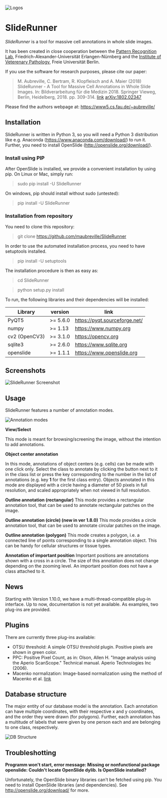 ![Logos](SlideRunner/doc/logoline.png)

# SlideRunner 

*SlideRunner* is a tool for massive cell annotations in whole slide images.

It has been created in close cooperation between the [Pattern Recognition Lab](https://www5.cs.fau.de), Friedrich-Alexander-Universität Erlangen-Nürnberg and the [Institute of Veterenary Pathology](http://www.vetmed.fu-berlin.de/einrichtungen/institute/we12/index.html), Freie Universität Berlin.

If you use the software for research purposes, please cite our paper:

> M. Aubreville, C. Bertram, R. Klopfleisch and A. Maier (2018) SlideRunner - A Tool for Massive Cell Annotations in Whole Slide Images. In: Bildverarbeitung für die Medizin 2018. Springer Vieweg, Berlin, Heidelberg, 2018. pp. 309-314. [link](https://www.springerprofessional.de/sliderunner/15478976) [arXiv:1802.02347](https://arxiv.org/abs/1802.02347) 


Please find the authors webpage at: https://www5.cs.fau.de/~aubreville/


## Installation

SlideRunner is written in Python 3, so you will need a Python 3 distribution like e.g. Anaconda (https://www.anaconda.com/download/) to run it. Further, you need to install
OpenSlide (http://openslide.org/download/).

### Install using PIP

After OpenSlide is installed, we provide a convenient installation by using pip. On Linux or Mac, simply run:

>sudo pip install -U SlideRunner

On windows, pip should install without sudo (untested):

>pip install -U SlideRunner

### Installation from repository

You need to clone this repository:

>git clone https://github.com/maubreville/SlideRunner

In order to use the automated installation process, you need to have setuptools installed.
>pip install -U setuptools

The installation procedure is then as easy as:
>cd SlideRunner

>python setup.py install

To run, the following libraries and their dependencies will be installed:

Library           | version           |  link             
------------------|-------------------|-------------------
PyQT5             | >= 5.6.0         | https://pyqt.sourceforge.net/
numpy             | >= 1.13           | https://www.numpy.org
cv2 (OpenCV3)     | >= 3.1.0          | https://opencv.org
sqlite3           | >= 2.6.0          | https://www.sqlite.org
openslide         | >= 1.1.1          | https://www.openslide.org

## Screenshots

![SlideRunner Screenshot](SlideRunner/doc/gui.png)

## Usage

SlideRunner features a number of annotation modes. 

![Annotation modes](SlideRunner/doc/annotations.png)

**View/Select**

This mode is meant for browsing/screening the image, without the intention to add annotations.

**Object center annotation**

In this mode, annotations of object centers (e.g. cells) can be made with one click only. Select the class to annotate by clicking the button next to it in the class list or press 
the key corresponding to the number in the list of annotations (e.g. key **1** for the first class entry). Objects annotated in this mode are displayed with a circle having a diameter of 50 pixels in full resolution, and scaled appropriately when not viewed in full resolution.

**Outline annotation (rectangular)**
This mode provides a rectangular annotation tool, that can be used to annotate rectangular patches on the image.

**Outline annotation (circle) (new in ver 1.8.0)**
This mode provides a circle annotation tool, that can be used to annotate circular patches on the image.

**Outline annotation (polygon)**
This mode creates a polygon, i.e. a connected line of points corresponding to a single annotation object. This can be handy for cellular structures or tissue types.

**Annotation of important position**
Important positions are annotations shown with a cross in a circle. The size of this annotation does not change depending on the zooming level. An important position does not
have a class attached to it.

## News

Starting with Version 1.10.0, we have a multi-thread-compatible plug-in interface. Up to now, documentation is not yet available. As examples, two plug-ins are provided. 

## Plugins

There are currently three plug-ins available:

- OTSU threshold: A simple OTSU threshold plugin. Positive pixels are shown in green color.
- PPC: Positive Pixel Count, as in: Olson, Allen H. "Image analysis using the Aperio ScanScope." Technical manual. Aperio Technologies Inc (2006).
- Macenko normalization: Image-based normalization using the method of Macenko et al. [link](https://ieeexplore.ieee.org/document/5193250/)

## Database structure

The major entity of our database model is the annotation. Each annotation can have multiple coordinates, with their respective x and y coordinates, and the order they were drawn (for polygons). Further, each annotation has a multitude of labels that were given by one person each and are belonging to one class, respectively. 

![DB Structure](SlideRunner/doc/SlideRunner_UML.png)


## Troubleshotting

**Programm won't start, error message: Missing or nonfunctional package openslide: Couldn't locate OpenSlide dylib. Is OpenSlide installed?**

Unfortunately, the OpenSlide binary libraries can't be fetched using pip. You need to install OpenSlide libraries (and dependencies). See http://openslide.org/download/ for more.

